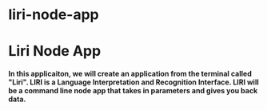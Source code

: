 # liri-node-app

# Liri Node App

#### In this applicaiton, we will create an application from the terminal called "Liri". LIRI is a Language Interpretation and Recognition Interface. LIRI will be a command line node app that takes in parameters and gives you back data.